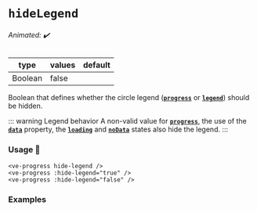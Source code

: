 # `hideLegend`

###### Animated: ✔️

| type      | values | default |
| --------- | ------ | ------- |
| Boolean   | false  |

Boolean that defines whether the circle legend (**[`progress`](./progress.md)** or **[`legend`](./legend.md)**)
should be hidden.

::: warning Legend behavior
A non-valid value for **[`progress`](./progress.md)**, the use of the **[`data`](./data.md)** property,
the **[`loading`](./loading.md)** and **[`noData`](./nodata.md)** states also hide the legend.
:::

### Usage 📜

```vue
<ve-progress hide-legend />
<ve-progress :hide-legend="true" />
<ve-progress :hide-legend="false" />
```

### Examples

<hide-legend>
<template #code="{ progress, hideLegend }">
<CodeGroup>
<CodeGroupItem >

```vue:no-v-pre
<template>
  <ve-progress :progress="{{ progress }}" :hide-legend="{{ hideLegend }}"/>
  <ve-progress :progress="{{ progress }}" :hide-legend="{{ hideLegend }}">
    <template #legend-caption>
      <p>
        i'm a caption and the legend is <b>{{ hideLegend ? "hidden" : "visible" }}</b>
      </p>
    </template>
  </ve-progress>
  <ve-progress :progress="{{ progress }}" :hide-legend="{{ hideLegend }}">
    <template #legend-caption>
      <p>
        "legend"as circle legend
      </p>
    </template>
  </ve-progress>
  <ve-progress progress="evilProgress" :hide-legend="{{ hideLegend }}">
    <template #legend-caption>
      <p>
        i have a very evil "progress" value
      </p>
    </template>
  </ve-progress>
</template>
```

</CodeGroupItem>
</CodeGroup>
</template>
</hide-legend>
